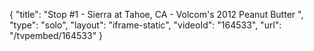 {
    "title": "Stop #1 - Sierra at Tahoe, CA - Volcom's 2012 Peanut Butter ",
    "type": "solo",
    "layout": "iframe-static",
    "videoId": "164533",
    "url": "\/tvpembed\/164533"
}